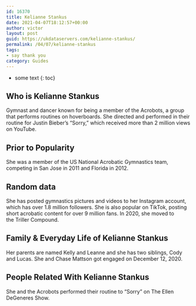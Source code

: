 ```yaml
---
id: 16370
title: Kelianne Stankus
date: 2021-04-07T18:12:57+00:00
author: victor
layout: post
guid: https://ukdataservers.com/kelianne-stankus/
permalink: /04/07/kelianne-stankus
tags:
- say thank you
category: Guides
---
```


* some text
{: toc}


## Who is Kelianne Stankus



Gymnast and dancer known for being a member of the Acrobots, a group that performs routines on hoverboards. She directed and performed in their routine for Justin Bieber&#8217;s &#8220;Sorry,&#8221; which received more than 2 million views on YouTube. 

                
                
                
## Prior to Popularity



She was a member of the US National Acrobatic Gymnastics team, competing in San Jose in 2011 and Florida in 2012. 

                
                
                
## Random data



She has posted gymnastics pictures and videos to her Instagram account, which has over 1.8 million followers. She is also popular on TikTok, posting short acrobatic content for over 9 million fans. In 2020, she moved to the Triller Compound.

                
                
                
## Family & Everyday Life of Kelianne Stankus



Her parents are named Kelly and Leanne and she has two siblings, Cody and Lucas. She and Chase Mattson got engaged on December 12, 2020.

                
                
                
## People Related With Kelianne Stankus



She and the Acrobots performed their routine to &#8220;Sorry&#8221; on The Ellen DeGeneres Show. 

                
              
            
          
          
          